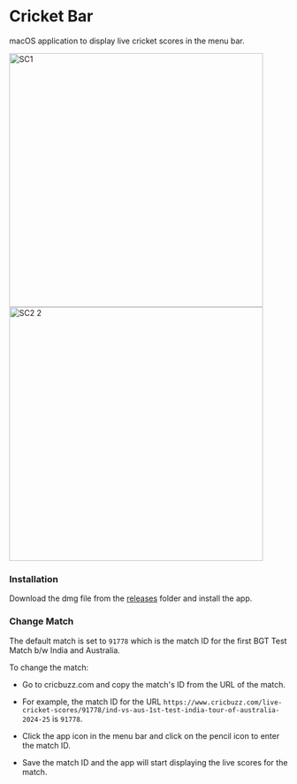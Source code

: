# Cricket Bar

macOS application to display live cricket scores in the menu bar.

<img width="459" alt="SC1" src="https://github.com/user-attachments/assets/4b848b3d-43b4-46c5-8219-973471dab435">  <img width="459" alt="SC2 2" src="https://github.com/user-attachments/assets/4ace3caf-e8dd-440e-ab45-2fe2b30c4ff0"> 


### Installation

Download the dmg file from the [releases](https://github.com/ishaanbedi/Cricket-Bar/releases/tag/v1) folder and install the app.

### Change Match

The default match is set to `91778` which is the match ID for the first BGT Test Match b/w India and Australia.

To change the match:

- Go to cricbuzz.com and copy the match's ID from the URL of the match. 

- For example, the match ID for the URL `https://www.cricbuzz.com/live-cricket-scores/91778/ind-vs-aus-1st-test-india-tour-of-australia-2024-25` is `91778`.

- Click the app icon in the menu bar and click on the pencil icon to enter the match ID.

- Save the match ID and the app will start displaying the live scores for the match.



